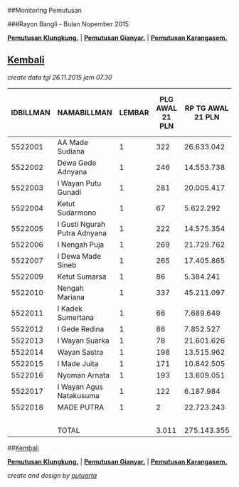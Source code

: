 ##Monitoring Pemutusan 

###Rayon Bangli - Bulan Nopember 2015

**[Pemutusan Klungkung.](https://github.com/areabatur/3mm.3atur/blob/master/klungkung112015.markdown )** | 
**[Pemutusan Gianyar.](https://github.com/areabatur/3mm.3atur/blob/master/gianyar112015.markdown )** | 
**[Pemutusan Karangasem.](https://github.com/areabatur/3mm.3atur/blob/master/karangasem112015.markdown )**

## [Kembali](http://areabatur.github.io/3mm.3atur/)

_create data tgl 26.11.2015 jam 07.30_

| IDBILLMAN |         NAMABILLMAN          | LEMBAR |  PLG AWAL 21 PLN  |  RP TG AWAL 21 PLN  |  RP BK AWAL 21 PLN  |  TARGET AKHIR PLN  |  % REALISASI  |  SISA RP TG 26 07:30  |  SISA RP BK 26 07:30  |  SISA PLG 26 07:30  |  BELUM  |  DATANGI  |  SEGEL  |     LNS      |  SISA RP TG 25 16:45  |  SISA RP BK 25 16:45  |  SISA PLG 25 16:45  |  BELUM  |  DATANGI  |  SEGEL  |      LNS       |  SISA RP TG 25 01:45  |  SISA RP BK 25 01:45  |  SISA PLG 25 01:45  |  BELUM  |  DATANGI  |  SEGEL  |      LNS       |  |  SISA RP TG 24 0617  |  SISA RP BK  |  TPLG   |  BELUM  |  DATANGI  |  SEGEL  |     LNS      |  SISA RP TG 23 1830  |  SISA RP BK  |  TPLG   |  BELUM  |  DATANGI  |  SEGEL  |
|-----------|------------------------------|--------|-------------------|---------------------|---------------------|--------------------|---------------|-----------------------|-----------------------|---------------------|---------|-----------|---------|--------------|-----------------------|-----------------------|---------------------|---------|-----------|---------|----------------|-----------------------|-----------------------|---------------------|---------|-----------|---------|----------------|--|----------------------|--------------|---------|---------|-----------|---------|--------------|----------------------|--------------|---------|---------|-----------|---------|
|   5522001 | AA Made Sudiana              |     1  |  322              |  26.633.042         |  1.260.000          |  1.537.601         |  (10,25)      |  18.340.061           |  856.000              |  222                |  216    |        3  |      3  |  493913|7    |  18.833.974           |  877.000              |  229                |  221    | 5         | 3       |  2066976|20    |  20.900.950           |  984.000              |  249                |  241    |        5  |      3  |  276568|3      |  |  21.177.518          |  993.000     |  252    |  244    |        5  |      3  |  156201|2    |  21.333.719          |  999.000     |  254    |  246    |        5  |      3  |
|   5522002 | Dewa Gede Adnyana            |     1  |  246              |  14.553.738         |  838.000            |  840.228           |  (11,39)      |  11.247.512           |  660.000              |  203                |  140    |       63  |         |  0|0         |  11.247.512           |  660.000              |  203                |  140    | 63        |         |  517309|9      |  11.764.821           |  687.000              |  212                |  143    |       69  |         |  1452407|9     |  |  13.217.228          |  761.000     |  221    |  150    |       71  |         |  0|0         |  13.217.228          |  761.000     |  221    |  150    |       71  |         |
|   5522003 | I Wayan Putu Gunadi          |     1  |  281              |  20.005.417         |  1.000.000          |  1.154.969         |  (4,32)       |  7.198.977            |  346.000              |  87                 |  87     |           |         |  102636|2    |  7.301.613            |  352.000              |  89                 |  89     |           |         |  4854487|48    |  12.156.100           |  506.000              |  137                |  137    |           |         |  4104293|90    |  |  16.260.393          |  778.000     |  227    |  227    |           |         |  0|0         |  16.260.393          |  778.000     |  227    |  227    |           |         |
|   5522004 | Ketut Sudarmono              |     1  |  67               |  5.622.292          |  292.000            |  324.591           |  (8,10)       |  3.220.513            |  161.000              |  27                 |  25     |        2  |         |  57750|1     |  3.278.263            |  164.000              |  28                 |  26     | 2         |         |  12210|1       |  3.290.473            |  167.000              |  29                 |  27     |        2  |         |  1059416|13    |  |  4.349.889           |  215.000     |  42     |  36     |        6  |         |  75378|1     |  4.425.267           |  218.000     |  43     |  37     |        6  |         |
|   5522005 | I Gusti Ngurah Putra Adnyana |     1  |  222              |  14.575.354         |  702.000            |  841.476           |  (3,58)       |  2.573.476            |  135.000              |  45                 |  43     |        2  |         |  2123631|30  |  4.697.107            |  229.000              |  75                 |  73     | 2         |         |  1777457|33    |  6.474.564            |  332.000              |  108                |  104    |        4  |         |  1653973|30    |  |  8.128.537           |  428.000     |  138    |  134    |        4  |         |  0|0         |  8.128.537           |  428.000     |  138    |  134    |        4  |         |
|   5522006 | I Nengah Puja                |     1  |  269              |  21.729.762         |  902.000            |  1.254.520         |  (7,52)       |  11.806.093           |  451.000              |  138                |  138    |           |         |  136444|3    |  11.942.537           |  467.000              |  141                |  141    |           |         |  1140884|30    |  13.083.421           |  557.000              |  171                |  171    |           |         |  5263797|40    |  |  18.347.218          |  724.000     |  211    |  211    |           |         |  52487|2     |  18.399.705          |  730.000     |  213    |  213    |           |         |
|   5522007 | I Dewa Made Sineb            |     1  |  265              |  17.405.865         |  970.000            |  1.004.890         |  (2,74)       |  4.661.680            |  317.000              |  86                 |  86     |           |         |  99914|2     |  4.761.594            |  323.000              |  88                 |  88     |           |         |  299140|7      |  5.060.734            |  346.000              |  95                 |  95     |           |         |  8407346|126   |  |  13.468.080          |  820.000     |  221    |  221    |           |         |  0|0         |  13.468.080          |  820.000     |  221    |  221    |           |         |
|   5522009 | Ketut Sumarsa                |     1  |  86               |  5.384.241          |  268.000            |  310.847           |  (6,14)       |  2.245.263            |  110.000              |  36                 |  36     |           |         |  286484|3    |  2.531.747            |  121.000              |  39                 |  39     |           |         |  284109|5      |  2.815.856            |  136.000              |  44                 |  44     |           |         |  908608|16     |  |  3.724.464           |  186.000     |  60     |  60     |           |         |  33193|1     |  3.757.657           |  189.000     |  61     |  61     |           |         |
|   5522010 | Nengah Mariana               |     1  |  337              |  45.211.097         |  1.759.542          |  2.610.164         |  (10,34)      |  31.281.113           |  1.148.542            |  213                |  212    |        1  |         |  940512|4    |  32.221.625           |  1.234.542            |  217                |  216    | 1         |         |  3188057|25    |  35.409.682           |  1.387.542            |  242                |  239    |        3  |         |  1039037|9     |  |  36.448.719          |  1.418.542   |  251    |  248    |        3  |         |  441193|4    |  36.889.912          |  1.432.542   |  255    |  252    |        3  |         |
|   5522011 | I Kadek Sumertana            |     1  |  66               |  7.689.649          |  281.000            |  443.945           |  (10,56)      |  3.410.046            |  135.000              |  28                 |  22     |        6  |         |  2164190|3   |  5.574.236            |  160.000              |  31                 |  22     | 9         |         |  943492|13     |  6.517.728            |  206.000              |  44                 |  33     |       11  |         |  307940|6      |  |  6.825.668           |  226.000     |  50     |  39     |       11  |         |  36130|1     |  6.861.798           |  229.000     |  51     |  40     |       11  |         |
|   5522012 | I Gede Redina                |     1  |  86               |  7.852.527          |  294.000            |  453.349           |  (7,67)       |  4.384.559            |  208.000              |  63                 |  63     |           |         |  0|0         |  4.384.559            |  208.000              |  63                 |  63     |           |         |  79767|2       |  4.464.326            |  214.000              |  65                 |  65     |           |         |  856748|7      |  |  5.321.074           |  239.000     |  72     |  72     |           |         |  0|0         |  5.321.074           |  239.000     |  72     |  72     |           |         |
|   5522013 | I Wayan Suarka               |     1  |  78               |  21.601.626         |  721.525            |  1.247.123         |  (8,04)       |  12.525.867           |  451.804              |  58                 |  58     |           |         |  0|0         |  12.525.867           |  451.804              |  58                 |  58     |           |         |  124212|2      |  12.650.079           |  457.804              |  60                 |  60     |           |         |  525755|4      |  |  13.175.834          |  471.804     |  64     |  64     |           |         |  0|0         |  13.175.834          |  471.804     |  64     |  64     |           |         |
|   5522014 | Wayan Sastra                 |     1  |  198              |  13.515.962         |  635.000            |  780.315           |  (7,90)       |  7.727.151            |  383.000              |  119                |  119    |           |         |  0|0         |  7.727.151            |  383.000              |  119                |  119    |           |         |  303310|5      |  8.030.461            |  398.000              |  124                |  124    |           |         |  738863|13     |  |  8.769.324           |  437.000     |  137    |  137    |           |         |  0|0         |  8.769.324           |  437.000     |  137    |  137    |           |         |
|   5522015 | I Made Juita                 |     1  |  171              |  10.842.505         |  622.000            |  625.968           |  (4,49)       |  4.064.286            |  261.000              |  82                 |  82     |           |         |  0|0         |  4.064.286            |  261.000              |  82                 |  82     |           |         |  794559|10     |  4.858.845            |  363.000              |  92                 |  92     |           |         |  3191018|35    |  |  8.049.863           |  486.000     |  127    |  127    |           |         |  45227|1     |  8.095.090           |  489.000     |  128    |  128    |           |         |
|   5522016 | Nyoman Arnata                |     1  |  193              |  13.609.051         |  704.000            |  785.689           |  (12,34)      |  11.264.663           |  547.000              |  142                |  127    |       13  |      2  |  0|0         |  11.264.663           |  547.000              |  142                |  127    | 13        | 2       |  450415|12     |  11.715.078           |  583.000              |  154                |  139    |       13  |      2  |  297502|6      |  |  12.012.580          |  603.000     |  160    |  145    |       13  |      2  |  20922|1     |  12.033.502          |  606.000     |  161    |  146    |       13  |      2  |
|   5522017 | I Wayan Agus Natakusuma      |     1  |  122              |  6.187.984          |  391.000            |  357.250           |  (9,89)       |  4.247.486            |  249.000              |  78                 |  78     |           |         |  0|0         |  4.247.486            |  249.000              |  78                 |  78     |           |         |  142286|3      |  4.389.772            |  258.000              |  81                 |  81     |           |         |  225229|6      |  |  4.615.001           |  276.000     |  87     |  87     |           |         |  254559|5    |  4.869.560           |  297.000     |  92     |  92     |           |         |
|   5522018 | MADE PUTRA                   |     1  |  2                |  22.723.243         |  619.397            |  1.311.877         |  2,00         |                       |                       |                     |  -      |           |         |  0|0         |  -                    |  -                    |  -                  |  -      |  -        |  -      |  0|0           |  -                    |  -                    |                     |  -      |           |         |  14030607|1    |  |  14.030.607          |  382.489     |  1      |  1      |           |         |  0|0         |  14.030.607          |  382.489     |  1      |  1      |           |         |
|           |                              |        |                   |                     |                     |                    |               |                       |                       |                     |         |           |         |              |                       |                       |                     |         |           |         |                |                       |                       |                     |         |           |         |                |  |                      |              |         |         |           |         |  0|0         |                      |              |         |         |           |         |
|           | TOTAL                        |        |  3.011            |  275.143.355        |  12.259.464         |  15.884.801        |  (0,89)       |  140.198.746          |  6.419.346            |  1.627              |  1.532  |       90  |      5  |  6405474|55  |  146.604.220          |  6.687.346            |  1.682              |  1.582  |  95       |  5      |  16978670|225  |  163.582.890          |  7.582.346            |  1.907              |  1.795  |      107  |      5  |  44339107|414  |  |  207.921.997         |  9.444.835   |  2.321  |  2.203  |      113  |      5  |  1115290|18  |  209.037.287         |  9.506.835   |  2.339  |  2.221  |      113  |      5  |


##[Kembali](http://areabatur.github.io/3mm.3atur/)

**[Pemutusan Klungkung.](https://github.com/areabatur/3mm.3atur/blob/master/klungkung112015.markdown )** | 
**[Pemutusan Gianyar.](https://github.com/areabatur/3mm.3atur/blob/master/gianyar112015.markdown )** | 
**[Pemutusan Karangasem.](https://github.com/areabatur/3mm.3atur/blob/master/karangasem112015.markdown )**

_create and design by [putuarta](mailto:putuarta@gmail.com)_
